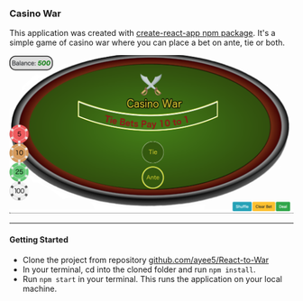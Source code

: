 ### Casino War
This application was created with [create-react-app npm package](https://github.com/facebookincubator/create-react-app). It's a simple game of casino war where you can place a bet on ante, tie or both.

![Alt war](/screenshot.png?raw=true "Screenshot")

***
#### Getting Started

- Clone the project from repository [github.com/ayee5/React-to-War](https://github.com/ayee5/React-to-War)
- In your terminal, cd into the cloned folder and run `npm install`.
- Run `npm start` in your terminal. This runs the application on your local machine.
